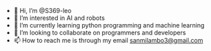 - 👋 Hi, I’m @S369-leo
- 👀 I’m interested in AI and  robots
- 🌱 I’m currently learning python programming and machine learning
- 💞️ I’m looking to collaborate on programmers and developers
- 📫 How to reach me is through my email sanmilambo3@gmail.com

<!---
S369-leo/S369-leo is a ✨ special ✨ repository because its `README.md` (this file) appears on your GitHub profile.
You can click the Preview link to take a look at your changes.
--->
